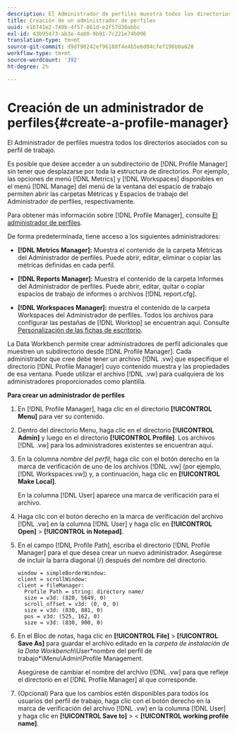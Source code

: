 ```yaml
---
description: El Administrador de perfiles muestra todos los directorios asociados con su perfil de trabajo.
title: Creación de un administrador de perfiles
uuid: e16741e2-740b-4f57-861d-e2f57d30abbc
exl-id: 43b95473-ab3e-4a80-9b91-7c221e74b096
translation-type: tm+mt
source-git-commit: d9df90242ef96188f4e4b5e6d04cfef196b0a628
workflow-type: tm+mt
source-wordcount: '392'
ht-degree: 2%

---
```


# Creación de un administrador de perfiles{#create-a-profile-manager}

El Administrador de perfiles muestra todos los directorios asociados con su perfil de trabajo.

Es posible que desee acceder a un subdirectorio de [!DNL Profile Manager] sin tener que desplazarse por toda la estructura de directorios. Por ejemplo, las opciones de menú [!DNL Metrics] y [!DNL Workspaces] disponibles en el menú [!DNL Manage] del menú de la ventana del espacio de trabajo permiten abrir las carpetas Métricas y Espacios de trabajo del Administrador de perfiles, respectivamente.

Para obtener más información sobre [!DNL Profile Manager], consulte [El administrador de perfiles](https://docs.adobe.com/content/help/en/data-workbench/using/client/ui-analysis-features/cstm-prof-files-mgrs/c-new-prof-mgrs.html).

De forma predeterminada, tiene acceso a los siguientes administradores:

* **[!DNL Metrics Manager]:** Muestra el contenido de la carpeta Métricas del Administrador de perfiles. Puede abrir, editar, eliminar o copiar las métricas definidas en cada perfil.
* **[!DNL Reports Manager]:** Muestra el contenido de la carpeta Informes del Administrador de perfiles. Puede abrir, editar, quitar o copiar espacios de trabajo de informes o archivos [!DNL report.cfg].

* **[!DNL Workspaces Manager]:** muestra el contenido de la carpeta Workspaces del Administrador de perfiles. Todos los archivos para configurar las pestañas de [!DNL Worktop] se encuentran aquí. Consulte [Personalización de las fichas de escritorio](../../../../home/c-get-started/c-intf-anlys-ftrs/c-cstm-wktp-tabs/c-cstm-wktp-tabs.md).

La Data Workbench permite crear administradores de perfil adicionales que muestren un subdirectorio desde [!DNL Profile Manager]. Cada administrador que cree debe tener un archivo [!DNL .vw] que especifique el directorio [!DNL Profile Manager] cuyo contenido muestra y las propiedades de esa ventana. Puede utilizar el archivo [!DNL .vw] para cualquiera de los administradores proporcionados como plantilla.

**Para crear un administrador de perfiles**

1. En [!DNL Profile Manager], haga clic en el directorio **[!UICONTROL Menu]** para ver su contenido.
1. Dentro del directorio Menu, haga clic en el directorio **[!UICONTROL Admin]** y luego en el directorio **[!UICONTROL Profile]**. Los archivos [!DNL .vw] para los administradores existentes se encuentran aquí.
1. En la columna *nombre del perfil*, haga clic con el botón derecho en la marca de verificación de uno de los archivos [!DNL .vw] (por ejemplo, [!DNL Workspaces.vw]) y, a continuación, haga clic en **[!UICONTROL Make Local]**.

   En la columna [!DNL User] aparece una marca de verificación para el archivo.

1. Haga clic con el botón derecho en la marca de verificación del archivo [!DNL .vw] en la columna [!DNL User] y haga clic en **[!UICONTROL Open]** > **[!UICONTROL in Notepad]**.
1. En el campo [!DNL Profile Path], escriba el directorio [!DNL Profile Manager] para el que desea crear un nuevo administrador. Asegúrese de incluir la barra diagonal (/) después del nombre del directorio.

   ```
   window = simpleBorderWindow:
   client = scrollWindow: 
   client = fileManager:
     Profile Path = string: directory name/
     size = v3d: (820, 5649, 0)
     scroll_offset = v3d: (0, 0, 0)
     size = v3d: (830, 881, 0)
     pos = v3d: (525, 162, 0)
     size = v3d: (830, 900, 0)
   ```

1. En el Bloc de notas, haga clic en **[!UICONTROL File]** > **[!UICONTROL Save As]** para guardar el archivo editado en la *carpeta de instalación de la Data Workbench*\User\*nombre del perfil de trabajo*\Menu\Admin\Profile Management.

   Asegúrese de cambiar el nombre del archivo [!DNL .vw] para que refleje el directorio en el [!DNL Profile Manager] al que corresponde.

1. (Opcional) Para que los cambios estén disponibles para todos los usuarios del perfil de trabajo, haga clic con el botón derecho en la marca de verificación del archivo [!DNL .vw] en la columna [!DNL User] y haga clic en **[!UICONTROL Save to]** > &lt; **[!UICONTROL working profile name]**.
